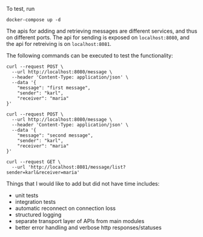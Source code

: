 
To test, run

`docker-compose up -d`

The apis for adding and retrieving messages are different services, and thus on different ports. The api for sending is exposed on `localhost:8080`, and the api for retreiving is on `localhost:8081`.


The following commands can be executed to test the functionality:

```
curl --request POST \
  --url http://localhost:8080/message \
  --header 'Content-Type: application/json' \
  --data '{
	"message": "first message",
	"sender": "karl",
	"receiver": "maria"
}'

curl --request POST \
  --url http://localhost:8080/message \
  --header 'Content-Type: application/json' \
  --data '{
	"message": "second message",
	"sender": "karl",
	"receiver": "maria"
}'

curl --request GET \
  --url 'http://localhost:8081/message/list?sender=karl&receiver=maria'

```
  
Things that I would like to add but did not have time includes:
- unit tests
- integration tests
- automatic reconnect on connection loss
- structured logging
- separate transport layer of APIs from main modules
- better error handling and verbose http responses/statuses
